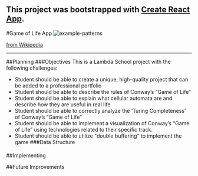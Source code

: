 This project was bootstrapped with [Create React App](https://github.com/facebook/create-react-app).
---
#Game of Life App
![example-patterns](https://media.giphy.com/media/4VVZTvTqzRR0BUwNIH/giphy.gif)

[from Wikipedia](https://en.wikipedia.org/wiki/Conway%27s_Game_of_Life#Examples_of_patterns)

---

##Planning
  ###Objectives
  This is a Lambda School project with the following challenges:
  * Student should be able to create a unique, high-quality project that
  can be added to a professional portfolio
* Student should be able to describe the rules of Conway’s “Game of
  Life”
* Student should be able to explain what cellular automata are and
  describe how they are useful in real
  life
* Student should be able to correctly analyze the ‘Turing Completeness’
  of Conway’s “Game of Life”
* Student should be able to implement a visualization of Conway’s “Game
  of Life” using technologies related to their specific
  track.
* Student should be able to utilize "double buffering" to implement
  the game
  ###Data Structure
    ####
    
##Implementing

##Future Improvements
